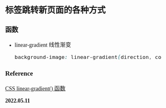 <font size=4 face='楷体'>

## 标签跳转新页面的各种方式

### 函数

- linear-gradient
  线性渐变
  ```css
  background-image: linear-gradient(direction, color-stop1, color-stop2, ...);
  ```

### Reference

[CSS linear-gradient() 函数](https://www.runoob.com/cssref/func-linear-gradient.html)

**2022.05.11**
